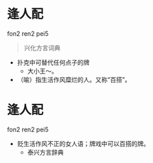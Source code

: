 # 逢人配
fon2 ren2 pei5
> 兴化方言词典
- 扑克中可替代任何点子的牌
  - 大小王～。
- （喻）指生活作风糜烂的人。又称“百搭”。

# 逢人配
fon2 ren2 pei5
+ 贬生活作风不正的女人语；牌戏中可以百搭的牌。
  * 泰兴方言辞典
